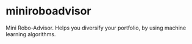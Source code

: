 # miniroboadvisor
Mini Robo-Advisor. Helps you diversify your portfolio, by using machine learning algorithms.
